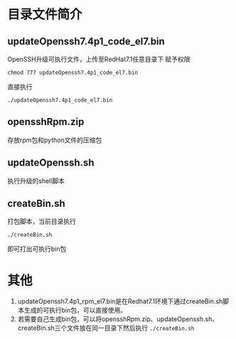 # 目录文件简介

## updateOpenssh7.4p1_code_el7.bin

OpenSSH升级可执行文件，上传至RedHat7.1任意目录下
赋予权限

```chmod 777 updateOpenssh7.4p1_code_el7.bin```

直接执行

```./updateOpenssh7.4p1_code_el7.bin```

## opensshRpm.zip

存放rpm包和python文件的压缩包

## updateOpenssh.sh

执行升级的shell脚本

## createBin.sh

打包脚本，当前目录执行

```./createBin.sh```

即可打出可执行bin包

# 其他
1. updateOpenssh7.4p1_rpm_el7.bin是在Redhat7.1环境下通过createBin.sh脚本生成的可执行bin包，可以直接使用。 
2. 若需要自己生成bin包，可以将opensshRpm.zip、updateOpenssh.sh、createBin.sh三个文件放在同一目录下然后执行 
```./createBin.sh```
